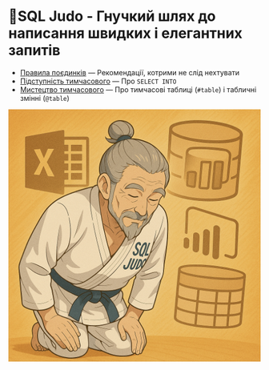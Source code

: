 # 🥋SQL Judo - Гнучкий шлях до написання швидких і елегантних запитів

- [Правила поєдинків](../0.%20SQL%20Judo.%20правила%20поєдинків.md) — Рекомендації, котрими не слід нехтувати
- [Підступність тимчасового](../1.%20SQL%20Judo.%20підступність%20тимчасового.md) — Про `SELECT INTO`
- [Мистецтво тимчасового](../2.%20SQL%20Judo.%20мистецтво%20тимчасового.md) — Про тимчасові таблиці (`#table`) і табличні змінні (`@table`)

![SQL Judo](../sql%20judo.png)
